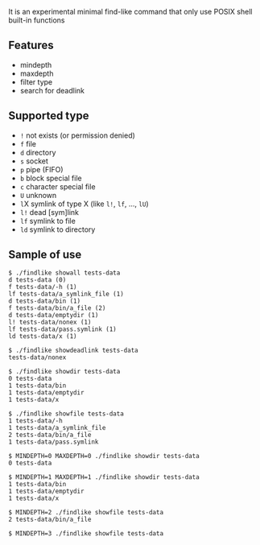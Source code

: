 It is an experimental minimal find-like command that only use POSIX shell built-in functions

Features
--------

 * mindepth
 * maxdepth
 * filter type
 * search for deadlink

Supported type
--------------

 * `!` not exists (or permission denied)
 * `f` file
 * `d` directory
 * `s` socket
 * `p` pipe (FIFO)
 * `b` block special file
 * `c` character special file
 * `U` unknown
 * `l`X symlink of type X (like `l!`, `lf`, ..., `lU`)
 * `l!` dead [sym]link
 * `lf` symlink to file
 * `ld` symlink to directory


Sample of use
-------------

```
$ ./findlike showall tests-data
d tests-data (0)
f tests-data/-h (1)
lf tests-data/a_symlink_file (1)
d tests-data/bin (1)
f tests-data/bin/a_file (2)
d tests-data/emptydir (1)
l! tests-data/nonex (1)
lf tests-data/pass.symlink (1)
ld tests-data/x (1)
```

```
$ ./findlike showdeadlink tests-data
tests-data/nonex
```

```
$ ./findlike showdir tests-data
0 tests-data
1 tests-data/bin
1 tests-data/emptydir
1 tests-data/x
```

```
$ ./findlike showfile tests-data
1 tests-data/-h
1 tests-data/a_symlink_file
2 tests-data/bin/a_file
1 tests-data/pass.symlink
```

```
$ MINDEPTH=0 MAXDEPTH=0 ./findlike showdir tests-data
0 tests-data
```

```
$ MINDEPTH=1 MAXDEPTH=1 ./findlike showdir tests-data
1 tests-data/bin
1 tests-data/emptydir
1 tests-data/x
```

```
$ MINDEPTH=2 ./findlike showfile tests-data
2 tests-data/bin/a_file
```

```
$ MINDEPTH=3 ./findlike showfile tests-data
```

